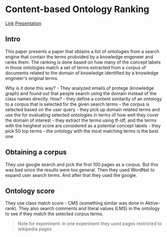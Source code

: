 # Content-based Ontology Ranking 

[Link](https://eprints.soton.ac.uk/262605/)
[Presentation](https://protege.stanford.edu/conference/2006/submissions/slides/11.1_alani-slides.pdf)

## Intro

This paper presents a paper that obtains a list of ontologies from a search engine that contain the terms probvided by a knowledge engeneer and ranks them.
The ranking is done based on how many of the concept labels in those ontologies match a set of terms extracted from a corpus of documents related to the domain of knowledge identified by a knowledge engineer's original terms.

Why is it done this way?
    - They analyzed emails of protege (knowledge graph) and found out that people search using the domain instead of the class names directly.
How?
    - they define a content similarity of an ontology to a corpus that is selected for the given search terms
    - the corpus is selected based on the user query
    - they pick up domain related terms and use the for evaluating selected ontologies in terms of how well they cover the domain of interest
    - they extract the terms using tf-idf, and the terms with the heighest score are considered as a potential concept labels
    - they pick 50 top terms
    - the ontology with the most matching terms is the best one

## Obtaining a corpus

They use google search and pick the first 100 pages as a corpus.
But this was bad since the results were too general.
Then they used WordNet to expand user search terms.
And after that they used the google.

## Ontology score

They use class match score - CMS (something similar was done in Aktive-rank).
They also search comments and literal values (LMS) in the ontology to see if they match the selected corpus terms.

> Note for experiment: in one experiment they used pages restricted to wikipedia pages